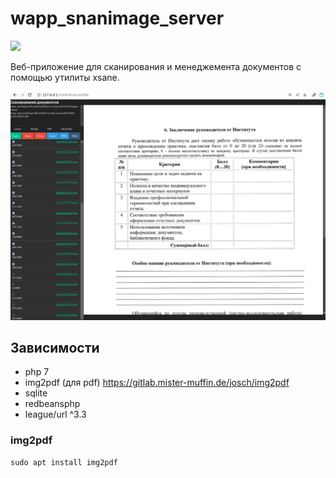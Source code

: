 # wapp_snanimage_server

[![](https://asdertasd.site/counter/wapp_snanimage_server)](https://asdertasd.site/counter/wapp_snanimage_server)

Веб-приложение для сканирования и менеджемента документов с помощью утилиты xsane.

![](./images/screenshot_01.png)

## Зависимости

- php 7
- img2pdf (для pdf) https://gitlab.mister-muffin.de/josch/img2pdf
- sqlite
- redbeansphp
- league/url ^3.3

### img2pdf

```
sudo apt install img2pdf
```
